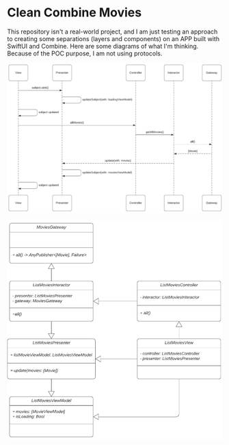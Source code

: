 #  Clean Combine Movies
This repository isn't a real-world project, and I am just testing an approach to creating some separations (layers and components) on an APP built with SwiftUI and Combine. Here are some diagrams of what I'm thinking. Because of the POC purpose, I am not using protocols.

![Sequence Diagram](https://raw.githubusercontent.com/ronanrodrigo/CleanCombine-Movies/media/sequence.png)

![Class Diagram](https://raw.githubusercontent.com/ronanrodrigo/CleanCombine-Movies/media/classes.png)
